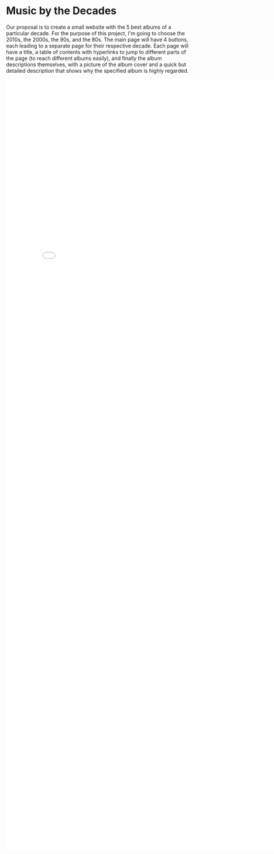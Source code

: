 # Music by the Decades

Our proposal is to create a small website with the 5 best albums of a particular decade. For the purpose of this project, I'm going to choose the 2010s, the 2000s, the 90s, and the 80s. The main page will have 4 buttons, each leading to a separate page for their respective decade. Each page will have a title, a table of contents with hyperlinks to jump to different parts of the page (to reach different albums easily), and finally the album descriptions themselves, with a picture of the album cover and a quick but detailed description that shows why the specified album is highly regarded.

<embed src="Project Proposal/Wireframe" width="800px" height="2100px" />
